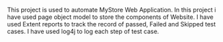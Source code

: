 This project is used to automate MyStore Web Application. In this project i have used page object model to store the components of Website. I have used Extent reports to track the record of passed, Failed and Skipped test cases. I have used log4j to log each step of test case.
